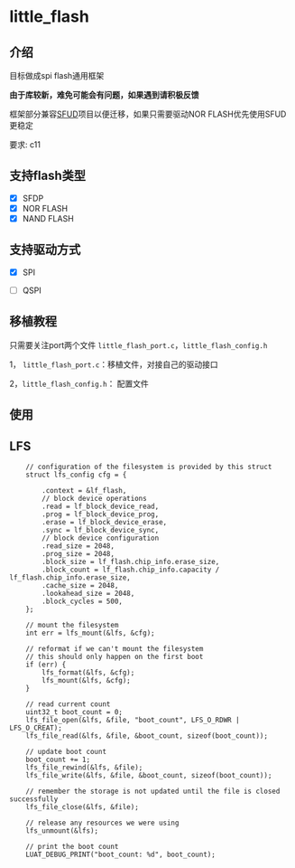 # little_flash

## 介绍
目标做成spi flash通用框架

**由于库较新，难免可能会有问题，如果遇到请积极反馈**

框架部分兼容[SFUD](https://gitee.com/Armink/SFUD)项目以便迁移，如果只需要驱动NOR FLASH优先使用SFUD更稳定

要求: c11

## 支持flash类型

- [x] SFDP
- [x] NOR FLASH
- [x] NAND FLASH

## 支持驱动方式

- [x] SPI
- [ ] QSPI


## 移植教程

只需要关注port两个文件 `little_flash_port.c`，`little_flash_config.h`

1， `little_flash_port.c`：移植文件，对接自己的驱动接口

2，`little_flash_config.h`： 配置文件

## 使用

## LFS

```
    // configuration of the filesystem is provided by this struct
    struct lfs_config cfg = {

        .context = &lf_flash,
        // block device operations
        .read = lf_block_device_read,
        .prog = lf_block_device_prog,
        .erase = lf_block_device_erase,
        .sync = lf_block_device_sync,
        // block device configuration
        .read_size = 2048,
        .prog_size = 2048,
        .block_size = lf_flash.chip_info.erase_size,
        .block_count = lf_flash.chip_info.capacity / lf_flash.chip_info.erase_size,
        .cache_size = 2048,
        .lookahead_size = 2048,
        .block_cycles = 500,
    };

    // mount the filesystem
    int err = lfs_mount(&lfs, &cfg);

    // reformat if we can't mount the filesystem
    // this should only happen on the first boot
    if (err) {
        lfs_format(&lfs, &cfg);
        lfs_mount(&lfs, &cfg);
    }

    // read current count
    uint32_t boot_count = 0;
    lfs_file_open(&lfs, &file, "boot_count", LFS_O_RDWR | LFS_O_CREAT);
    lfs_file_read(&lfs, &file, &boot_count, sizeof(boot_count));

    // update boot count
    boot_count += 1;
    lfs_file_rewind(&lfs, &file);
    lfs_file_write(&lfs, &file, &boot_count, sizeof(boot_count));

    // remember the storage is not updated until the file is closed successfully
    lfs_file_close(&lfs, &file);

    // release any resources we were using
    lfs_unmount(&lfs);

    // print the boot count
    LUAT_DEBUG_PRINT("boot_count: %d", boot_count);
```

